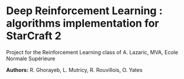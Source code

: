 # Deep Reinforcement Learning : algorithms implementation for StarCraft 2

Project for the Reinforcement Learning class of A. Lazaric, MVA, Ecole Normale Supérieure

**Authors:** R. Ghorayeb, L. Mutricy, R. Rouvillois, O. Yates


